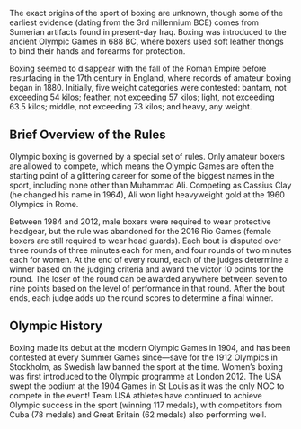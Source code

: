 The exact origins of the sport of boxing are unknown, though some of the earliest evidence (dating from the 3rd millennium BCE) comes from Sumerian artifacts found in present-day Iraq. Boxing was introduced to the ancient Olympic Games in 688 BC, where boxers used soft leather thongs to bind their hands and forearms for protection.

Boxing seemed to disappear with the fall of the Roman Empire before resurfacing in the 17th century in England, where records of amateur boxing began in 1880. Initially, five weight categories were contested: bantam, not exceeding 54 kilos; feather, not exceeding 57 kilos; light, not exceeding 63.5 kilos; middle, not exceeding 73 kilos; and heavy, any weight.

## Brief Overview of the Rules

Olympic boxing is governed by a special set of rules. Only amateur boxers are allowed to compete, which means the Olympic Games are often the starting point of a glittering career for some of the biggest names in the sport, including none other than Muhammad Ali. Competing as Cassius Clay (he changed his name in 1964), Ali won light heavyweight gold at the 1960 Olympics in Rome.

Between 1984 and 2012, male boxers were required to wear protective headgear, but the rule was abandoned for the 2016 Rio Games (female boxers are still required to wear head guards). Each bout is disputed over three rounds of three minutes each for men, and four rounds of two minutes each for women. At the end of every round, each of the judges determine a winner based on the judging criteria and award the victor 10 points for the round. The loser of the round can be awarded anywhere between seven to nine points based on the level of performance in that round. After the bout ends, each judge adds up the round scores to determine a final winner.

## Olympic History

Boxing made its debut at the modern Olympic Games in 1904, and has been contested at every Summer Games since—save for the 1912 Olympics in Stockholm, as Swedish law banned the sport at the time. Women’s boxing was first introduced to the Olympic programme at London 2012. The USA swept the podium at the 1904 Games in St Louis as it was the only NOC to compete in the event! Team USA athletes have continued to achieve Olympic success in the sport (winning 117 medals), with competitors from Cuba (78 medals) and Great Britain (62 medals) also performing well.


